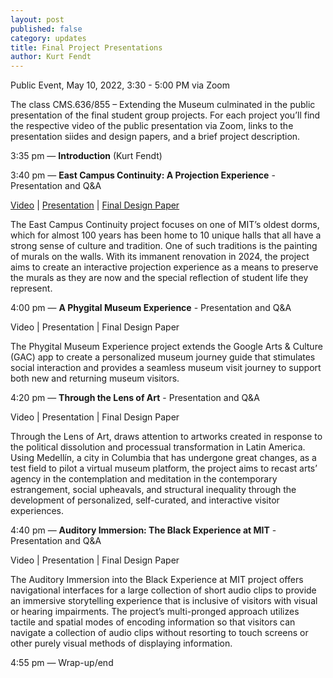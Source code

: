 ```yaml
---
layout: post
published: false
category: updates
title: Final Project Presentations
author: Kurt Fendt
---
```

Public Event, May 10, 2022, 3:30 - 5:00 PM via Zoom

The class CMS.636/855 – Extending the Museum culminated in the public presentation of the final student group projects. For each project you’ll find the respective video of the public presentation via Zoom, links to the presentation siides and design papers, and a brief project description.

3:35 pm — **Introduction** (Kurt Fendt)

3:40 pm —  **East Campus Continuity: A Projection Experience** - Presentation and Q&A

[Video](http://web.mit.edu/course/other/cms.636/www/videos/PV-EastCampusContinuity.mp4) | [Presentation](http://web.mit.edu/course/other/cms.636/www/presentations/FPP-EastCampusContinuity.pdf) | [Final Design Paper](http://web.mit.edu/course/other/cms.636/www/papers/FP-EC_Cultural_Continuity.pdf)

The East Campus Continuity project focuses on one of MIT’s oldest dorms, which for almost 100 years  has been home to 10 unique halls that all have a strong sense of culture and tradition. One of such traditions is the painting of murals on the walls.  With its immanent renovation in 2024, the project aims to create an interactive projection experience as a means to preserve the murals as they are now and the special reflection of student life they represent.

4:00 pm — **A Phygital Museum Experience** - Presentation and Q&A

Video | Presentation | Final Design Paper

The Phygital Museum Experience project extends the Google Arts & Culture (GAC) app to create a personalized museum journey guide that stimulates social interaction and provides a seamless museum visit journey to support both new and returning museum visitors. 

4:20 pm — **Through the Lens of Art** - Presentation and Q&A

Video | Presentation | Final Design Paper

Through the Lens of Art, draws attention to artworks created in response to the political dissolution and processual transformation in Latin America. Using Medellín, a city in Columbia that has undergone great changes, as a test field to pilot a virtual museum platform, the project aims to recast arts’ agency in the contemplation and meditation in the contemporary estrangement, social upheavals, and structural inequality through the development of personalized, self-curated, and interactive visitor experiences.

4:40 pm — **Auditory Immersion: The Black Experience at MIT** - Presentation and Q&A

Video | Presentation | Final Design Paper

The Auditory Immersion into the Black Experience at MIT project offers navigational interfaces for a large collection of short audio clips to provide an immersive storytelling experience that is inclusive of visitors with visual or hearing impairments. The project’s multi-pronged approach utilizes tactile and spatial modes of encoding information so that visitors can navigate a collection of audio clips without resorting to touch screens or other purely visual methods of displaying information.


4:55 pm — Wrap-up/end